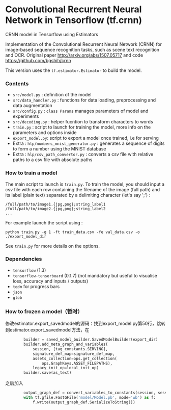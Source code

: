 # Convolutional Recurrent Neural Network in Tensorflow (tf.crnn)
CRNN model in Tensorflow using Estimators

Implementation of the Convolutional Recurrent Neural Network (CRNN) for image-based sequence recognition tasks, such as scene text recognition and OCR. 
Original paper http://arxiv.org/abs/1507.05717 and code https://github.com/bgshih/crnn

This version uses the `tf.estimator.Estimator` to build the model.

### Contents
* `src/model.py` : definition of the model
* `src/data_handler.py` : functions for data loading, preprocessing and data augmentation
* `src/config.py` : `class Params` manages parameters of model and experiments
* `src/decoding.py` : helper fucntion to transform characters to words
* `train.py` : script to launch for training the model, more info on the parameters and options inside
* `export_model.py`: script to export a model once trained, i.e for serving
* Extra : `hlp/numbers_mnist_generator.py` : generates a sequence of digits to form a number using the MNIST database
* Extra : `hlp/csv_path_convertor.py` : converts a csv file with relative paths to a csv file with absolute paths

### How to train a model
The main script to launch is `train.py`. 
To train the model, you should input a csv file with each row containing the filename of the image (full path) and its label (plain text) separated by a delimiting character (let's say ';') :

```
/full/path/to/image1.{jpg,png};string_label1
/full/path/to/image2.{jpg,png};string_label2
...
```

For example launch the script using :
```
python train.py -g 1 -ft train_data.csv -fe val_data.csv -o ./export_model_dir
```
See `train.py` for more details on the options.

### Dependencies 
* `tensorflow` (1.3)
* `tensorflow-tensorboard` (0.1.7) (not mandatory but useful to visualise loss, accuracy and inputs / outputs)
* `tqdm` for progress bars
* `json`
* `glob`

### How to frozen a model（暂时）
修改estimator.export_savedmodel的源码：找到export_model.py第50行，跳转到estimator.export_savedmodel方法，在
``` python
        builder = saved_model_builder.SavedModelBuilder(export_dir)
        builder.add_meta_graph_and_variables(
            session, [tag_constants.SERVING],
            signature_def_map=signature_def_map,
            assets_collection=ops.get_collection(
                ops.GraphKeys.ASSET_FILEPATHS),
            legacy_init_op=local_init_op)
        builder.save(as_text)
```
之后加入
``` python
        output_graph_def = convert_variables_to_constants(session, session.graph_def, output_node_names=['deep_bidirectional_lstm/raw_prediction','code2str_conversion/output','init_all_tables'])
        with tf.gfile.FastGFile('model/Model.pb', mode='wb') as f:
            f.write(output_graph_def.SerializeToString())
```



